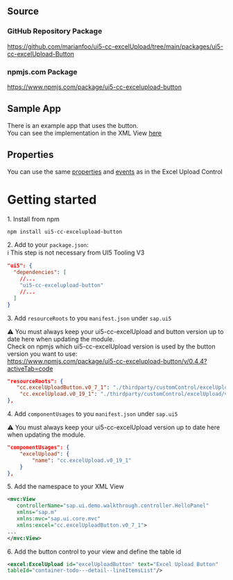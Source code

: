 ## Source

### GitHub Repository Package
https://github.com/marianfoo/ui5-cc-excelUpload/tree/main/packages/ui5-cc-excelUpload-Button

### npmjs.com Package

https://www.npmjs.com/package/ui5-cc-excelupload-button

## Sample App

There is an example app that uses the button.  
You can see the implementation in the XML View [here](https://github.com/marianfoo/ui5-cc-excelUpload/blob/d4f841329cb36d3b35371f0fdc3c06ed78fb2a92/examples/packages/ordersv2freestylenondraft/webapp/view/Detail.view.xml#L12)

## Properties

You can use the same [properties](Configuration.md) and [events](Events.md) as in the Excel Upload Control

# Getting started

1\. Install from npm

```sh
npm install ui5-cc-excelupload-button
```

2\.  Add to your `package.json`:  
:information_source: This step is not necessary from UI5 Tooling V3

````json
"ui5": {
  "dependencies": [
    //...
    "ui5-cc-excelupload-button"
    //...
  ]
}
````

3\. Add `resourceRoots` to you `manifest.json` under `sap.ui5`
   
⚠️ You must always keep your ui5-cc-excelUpload and button version up to date here when updating the module.  
Check on npmjs which ui5-cc-excelUpload version is used by the button version you want to use:   
https://www.npmjs.com/package/ui5-cc-excelupload-button/v/0.4.4?activeTab=code

````json
"resourceRoots": {
   "cc.excelUploadButton.v0_7_1": "./thirdparty/customControl/excelUploadButton/v0_7_1",
    "cc.excelUpload.v0_19_1": "./thirdparty/customControl/excelUpload/v0_19_1"
},
````

4\. Add `componentUsages` to you `manifest.json` under `sap.ui5`
   
⚠️ You must always keep your ui5-cc-excelUpload version up to date here when updating the module.

````json
"componentUsages": {
    "excelUpload": {
        "name": "cc.excelUpload.v0_19_1"
    }
},
````

5\. Add the namespace to your XML View

````xml
<mvc:View
   controllerName="sap.ui.demo.walkthrough.controller.HelloPanel"
   xmlns="sap.m"
   xmlns:mvc="sap.ui.core.mvc"
   xmlns:excel="cc.excelUploadButton.v0_7_1">
...
</mvc:View>
````

6\. Add the button control to your view and define the table id

````xml
<excel:ExcelUpload id="excelUploadButton" text="Excel Upload Button" 
tableId="container-todo---detail--lineItemsList"/>
````
